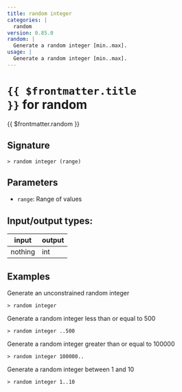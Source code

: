 ```yaml
---
title: random integer
categories: |
  random
version: 0.85.0
random: |
  Generate a random integer [min..max].
usage: |
  Generate a random integer [min..max].
---
```

<!-- This file is automatically generated. Please edit the command in https://github.com/nushell/nushell instead. -->

# <code>{{ $frontmatter.title }}</code> for random

<div class='command-title'>{{ $frontmatter.random }}</div>

## Signature

```> random integer (range)```

## Parameters

 -  `range`: Range of values


## Input/output types:

| input   | output |
| ------- | ------ |
| nothing | int    |

## Examples

Generate an unconstrained random integer
```nu
> random integer

```

Generate a random integer less than or equal to 500
```nu
> random integer ..500

```

Generate a random integer greater than or equal to 100000
```nu
> random integer 100000..

```

Generate a random integer between 1 and 10
```nu
> random integer 1..10

```
